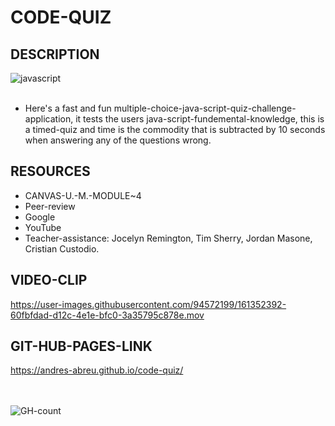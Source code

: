 # CODE-QUIZ

## DESCRIPTION

<div>
  <img src="https://img.shields.io/badge/JavaScript-323330?style=for-the-badge&logo=javascript&logoColor=F7DF1E" alt="javascript"/>
  <br/>
  <br/>
</div>

* Here's a fast and fun multiple-choice-java-script-quiz-challenge-application, it tests the users java-script-fundemental-knowledge, this is a timed-quiz and time is the commodity that is subtracted by 10 seconds when answering any of the questions wrong.

## RESOURCES
* CANVAS-U.-M.-MODULE~4
* Peer-review
* Google
* YouTube
* Teacher-assistance: Jocelyn Remington, Tim Sherry, Jordan Masone, Cristian Custodio.


## VIDEO-CLIP
https://user-images.githubusercontent.com/94572199/161352392-60fbfdad-d12c-4e1e-bfc0-3a35795c878e.mov

## GIT-HUB-PAGES-LINK
https://andres-abreu.github.io/code-quiz/

<div id="badges">
  <br/>
  <br/>
  <img src="https://hits.seeyoufarm.com/api/count/incr/badge.svg?url=https%3A%2F%2Fgithub.com%2F{username}1212%2Fhit-counter" alt="GH-count"/>
  </div>
